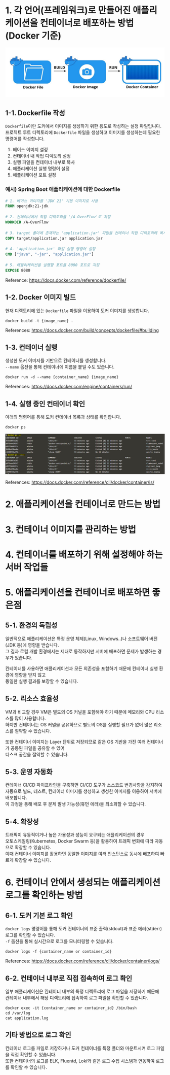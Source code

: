 # 1. 각 언어(프레임워크)로 만들어진 애플리케이션을 컨테이너로 배포하는 방법 (Docker 기준)

![Container Deployment](../9_images/container_deployment.png)

## 1-1. Dockerfile 작성

`Dockerfile`이란 도커에서 이미지를 생성하기 위한 용도로 작성하는 설정 파일입니다.  
프로젝트 루트 디렉토리에 `Dockerfile` 파일을 생성하고 이미지를 생성하는데 필요한 명령어를 작성합니다.

1. 베이스 이미지 설정
2. 컨테이너 내 작업 디렉토리 설정
3. 실행 파일을 컨테이너 내부로 복사
4. 애플리케이션 실행 명령어 설정
5. 애플리케이션 포트 설정

### 예시) Spring Boot 애플리케이션에 대한 Dockerfile

``` dockerfile
# 1. 베이스 이미지를 'JDK 21' 기본 이미지로 사용
FROM openjdk:21-jdk

# 2. 컨테이너에서 작업 디렉토리를 '/A-OverFlow'로 지정
WORKDIR /A-OverFlow

# 3. target 폴더에 존재하는 'application.jar' 파일을 컨테이너 작업 디렉토리에 복사
COPY target/application.jar application.jar

# 4. 'application.jar' 파일 실행 명령어 설정
CMD ["java", "-jar", "application.jar"]

# 5. 애플리케이션을 실행할 포트를 8080 포트로 지정
EXPOSE 8080
```

Reference: https://docs.docker.com/reference/dockerfile/

## 1-2. Docker 이미지 빌드

현재 디렉토리에 있는 `Dockerfile` 파일을 이용하여 도커 이미지를 생성합니다.

```
docker build -t {image_name} .
```

References: https://docs.docker.com/build/concepts/dockerfile/#building

## 1-3. 컨테이너 실행

생성한 도커 이미지를 기반으로 컨테이너를 생성합니다.  
`--name` 옵션을 통해 컨테이너에 이름을 붙일 수도 있습니다.

```
docker run -d --name {container_name} {image_name}
```

References: https://docs.docker.com/engine/containers/run/

## 1-4. 실행 중인 컨테이너 확인

아래의 명령어를 통해 도커 컨테이너 목록과 상태를 확인합니다.

```
docker ps
```

![docker ps](../9_images/docker_ps.png)

References: https://docs.docker.com/reference/cli/docker/container/ls/

# 2. 애플리케이션을 컨테이너로 만드는 방법

# 3. 컨테이너 이미지를 관리하는 방법

# 4. 컨테이너를 배포하기 위해 설정해야 하는 서버 작업들

# 5. 애플리케이션을 컨테이너로 배포하면 좋은점

## 5-1. 환경의 독립성

일반적으로 애플리케이션은 특정 운영 체제(Linux, Windows..)나 소프트웨어 버전(JDK 등)에 영향을 받습니다.  
그 결과 로컬 개발 환경에서는 제대로 동작하지만 서버에 배포하면 문제가 발생하는 경우가 있습니다.

컨테이너를 사용하면 애플리케이션과 모든 의존성을 포함하기 때문에 컨테이너 실행 환경에 영향을 받지 않고  
동일한 실행 결과를 보장할 수 있습니다.

## 5-2. 리소스 효율성

VM과 비교할 경우 VM은 별도의 OS 커널을 포함해야 하기 때문에 메모리와 CPU 리소스를 많이 사용합니다.  
하지만 컨테이너는 OS 커널을 공유하므로 별도의 OS를 실행할 필요가 없어 많은 리소스를 절약할 수 있습니다.  

또한 컨테이너 이미지는 Layer 단위로 저장되므로 같은 OS 기반을 가진 여러 컨테이너가 공통된 파일을 공유할 수 있어  
디스크 공간을 절약할 수 있습니다.

## 5-3. 운영 자동화

컨테이너 CI/CD 파이프라인을 구축하면 CI/CD 도구가 소스코드 변경사항을 감지하여  
자동으로 빌드, 테스트, 컨테이너 이미지를 생성하고 생성한 이미지를 이용하여 서버에 배포합니다.  
이 과정을 통해 배포 후 문제 발생 가능성(휴먼 에러)을 최소화할 수 있습니다.

## 5-4. 확장성

트래픽이 유동적이거나 높은 가용성과 성능이 요구되는 애플리케이션의 경우  
오토스케일링(Kubernetes, Docker Swarm 등)을 활용하여 트래픽 변화에 따라 자동으로 확장할 수 있습니다.  
이때 컨테이너 이미지를 활용하면 동일한 이미지를 여러 인스턴스로 동시에 배포하여 빠르게 확장할 수 있습니다.

# 6. 컨테이너 안에서 생성되는 애플리케이션 로그를 확인하는 방법

## 6-1. 도커 기본 로그 확인

`docker logs` 명령어를 통해 도커 컨테이너의 표준 출력(stdout)과 표준 에러(stderr) 로그를 확인할 수 있습니다.  
`-f` 옵션을 통해 실시간으로 로그를 모니터링할 수 있습니다.

```
docker logs -f {container_name or container_id}
```

References: https://docs.docker.com/reference/cli/docker/container/logs/

## 6-2. 컨테이너 내부로 직접 접속하여 로그 확인

일부 애플리케이션은 컨테이너 내부의 특정 디렉토리에 로그 파일을 저장하기 때문에  
컨테이너 내부에서 해당 디렉토리에 접속하여 로그 파일을 확인할 수 있습니다.

```
docker exec -it {container_name or container_id} /bin/bash
cd /var/log
cat application.log
```

## 기타 방법으로 로그 확인

컨테이너 로그를 파일로 저장하거나 도커 컨테이너를 특정 폴더와 마운트시켜 로그 파일을 직접 확인할 수 있습니다.  
또한 컨테이너의 로그를 ELK, Fluentd, Loki와 같은 로그 수집 시스템과 연동하여 로그를 확인할 수 있습니다.
